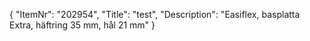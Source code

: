 {
  "ItemNr": "202954",
  "Title": "test",
  "Description": "Easiflex, basplatta Extra, häftring 35 mm, hål 21 mm"
}